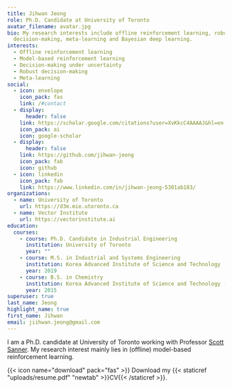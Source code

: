 ```yaml
---
title: Jihwan Jeong
role: Ph.D. Candidate at University of Toronto
avatar_filename: avatar.jpg
bio: My research interests include offline reinforcement learning, robust
  decision-making, meta-learning and Bayesian deep learning.
interests:
  - Offline reinforcement learning
  - Model-based reinforcement learning
  - Decision-making under uncertainty
  - Robust decision-making
  - Meta-learning
social:
  - icon: envelope
    icon_pack: fas
    link: /#contact
  - display:
      header: false
    link: https://scholar.google.com/citations?user=XvKkcC4AAAAJ&hl=en
    icon_pack: ai
    icon: google-scholar
  - display:
      header: false
    link: https://github.com/jihwan-jeong
    icon_pack: fab
    icon: github
  - icon: linkedin
    icon_pack: fab
    link: https://www.linkedin.com/in/jihwan-jeong-5301ab183/
organizations:
  - name: University of Toronto
    url: https://d3m.mie.utoronto.ca
  - name: Vector Institute
    url: https://vectorinstitute.ai
education:
  courses:
    - course: Ph.D. Candidate in Industrial Engineering
      institution: University of Toronto
      year: ""
    - course: M.S. in Industrial and Systems Engineering
      institution: Korea Advanced Institute of Science and Technology (KAIST)
      year: 2019
    - course: B.S. in Chemistry
      institution: Korea Advanced Institute of Science and Technology (KAIST)
      year: 2015
superuser: true
last_name: Jeong
highlight_name: true
first_name: Jihwan
email: jiihwan.jeong@gmail.com
---
```

I am a Ph.D. candidate at University of Toronto working with Professor [Scott Sanner](https://d3m.mie.utoronto.ca). My research interest mainly lies in (offline) model-based reinforcement learning. 

{{< icon name="download" pack="fas" >}} Download my {{< staticref "uploads/resume.pdf" "newtab" >}}CV{{< /staticref >}}.